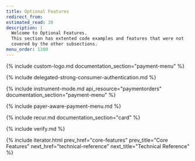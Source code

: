 ```yaml
---
title: Optional Features
redirect_from:
estimated_read: 30
description: |
  Welcome to Optional Features.
  This section has extented code examples and features that were not
  covered by the other subsections.
menu_order: 1300
---
```


{% include custom-logo.md documentation_section="payment-menu" %}

{% include delegated-strong-consumer-authentication.md %}

{% include instrument-mode.md api_resource="paymentorders"
documentation_section="payment-menu" %}

{% include payer-aware-payment-menu.md %}

{% include recur.md documentation_section="card" %}

{% include verify.md %}

{% include iterator.html prev_href="core-features" prev_title="Core Features"
next_href="technical-reference" next_title="Technical Reference" %}
